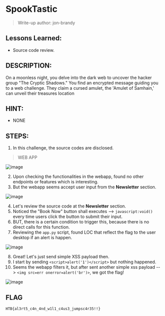 # SpookTastic
> Write-up author: jon-brandy

## Lessons Learned:
- Source code review.


## DESCRIPTION:
On a moonless night, you delve into the dark web to uncover the hacker group "The Cryptic Shadows." 
You find an encrypted message guiding you to a web challenge. They claim a cursed amulet, the 'Amulet of Samhain,' can unveil their treasures location

## HINT:
- NONE

## STEPS:
1. In this challenge, the source codes are disclosed.

> WEB APP

![image](https://github.com/jon-brandy/hackthebox/assets/70703371/20ea6c64-b255-4e73-9505-dfb34f619e8c)


2. Upon checking the functionalities in the webapp, found no other endpoints or features which is interesting.
3. But the webapp seems accept user input from the **Newsletter** section.

![image](https://github.com/jon-brandy/hackthebox/assets/70703371/adf7d9fc-f6e6-4318-8c8c-a6cac7f8f599)


4. Let's review the source code at the **Newsletter** section.
5. Noticed the "Book Now" button shall executes --> `javascript:void()` every time users click the button to submit their input.
6. BUT, there is a certain condition to trigger this, because there is no direct calls for this function.
7. Reviewing the `app.py` script, found LOC that reflect the flag to the user desktop if an alert is happen.

![image](https://github.com/jon-brandy/hackthebox/assets/70703371/68e47fa6-c8f2-4fec-9ffe-ea0bf4ac9084)


8. Great! Let's just send simple XSS payload then.
9. I start by sending `<script>alert('1')</script>` but nothing happened.
10. Seems the webapp filters it, but after sent another simple xss payload --> `<img src=err onerror=alert('br')>`, we got the flag!

![image](https://github.com/jon-brandy/hackthebox/assets/70703371/7394aabb-fd87-4c65-91f1-9bc3fbfc705c)


## FLAG

```
HTB{al3rt5_c4n_4nd_w1l1_c4us3_jumpsc4r35!!}
```
